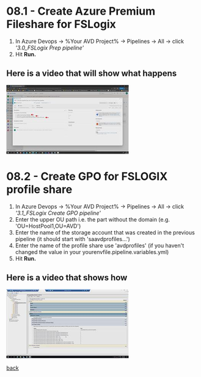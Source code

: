 # 08.1 - Create Azure Premium Fileshare for FSLogix

1. In Azure Devops -> %Your AVD Project% -> Pipelines -> All -> click *'3.0_FSLogix Prep pipeline'*  
2. Hit **Run.**

## Here is a video that will show what happens

[![AVD create azure file share](./azfileshare.jpg)](https://youtu.be/4VGGBdDsvh4)

# 08.2 - Create GPO for FSLOGIX profile share

1. In Azure Devops -> %Your AVD Project% -> Pipelines -> All -> click *'3.1_FSLogix Create GPO pipeline'*
2. Enter the upper OU path i.e. the part without the domain (e.g. 'OU=HostPool1,OU=AVD')
3. Enter the name of the storage account that was created in the previous pipeline (it should start with 'saavdprofiles...')
4. Enter the name of the profile share use 'avdprofiles' (if you haven't changed the value in your yourenvfile.pipeline.variables.yml)
5. Hit **Run.**

## Here is a video that shows how  

[![AVD create GPO](./fslogixgpo.jpg)](https://youtu.be/VUYGhtVi5EM)  

[back](../../README.md)

